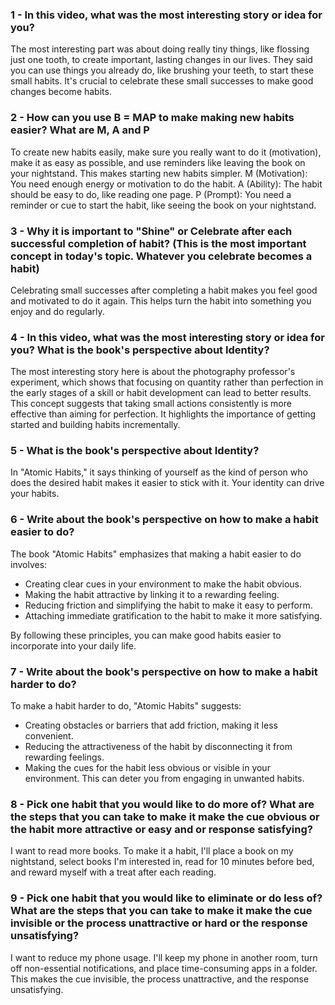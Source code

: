 ### 1 - In this video, what was the most interesting story or idea for you?
The most interesting part was about doing really tiny things, like flossing just one tooth, to create important, lasting changes in our lives. They said you can use things you already do, like brushing your teeth, to start these small habits. It's crucial to celebrate these small successes to make good changes become habits.

### 2 - How can you use B = MAP to make making new habits easier? What are M, A and P
To create new habits easily, make sure you really want to do it (motivation), make it as easy as possible, and use reminders like leaving the book on your nightstand. This makes starting new habits simpler.
M (Motivation): You need enough energy or motivation to do the habit.
A (Ability): The habit should be easy to do, like reading one page.
P (Prompt): You need a reminder or cue to start the habit, like seeing the book on your nightstand.

### 3 - Why it is important to "Shine" or Celebrate after each successful completion of habit? (This is the most important concept in today's topic. Whatever you celebrate becomes a habit)
Celebrating small successes after completing a habit makes you feel good and motivated to do it again. This helps turn the habit into something you enjoy and do regularly.

### 4 - In this video, what was the most interesting story or idea for you? What is the book's perspective about Identity?
The most interesting story here is about the photography professor's experiment, which shows that focusing on quantity rather than perfection in the early stages of a skill or habit development can lead to better results. This concept suggests that taking small actions consistently is more effective than aiming for perfection. It highlights the importance of getting started and building habits incrementally.

### 5 - What is the book's perspective about Identity?
In "Atomic Habits," it says thinking of yourself as the kind of person who does the desired habit makes it easier to stick with it. Your identity can drive your habits.

### 6 - Write about the book's perspective on how to make a habit easier to do?
The book "Atomic Habits" emphasizes that making a habit easier to do involves:

- Creating clear cues in your environment to make the habit obvious.
- Making the habit attractive by linking it to a rewarding feeling.
- Reducing friction and simplifying the habit to make it easy to perform.
- Attaching immediate gratification to the habit to make it more satisfying.

By following these principles, you can make good habits easier to incorporate into your daily life.

### 7 - Write about the book's perspective on how to make a habit harder to do?
To make a habit harder to do, "Atomic Habits" suggests:

- Creating obstacles or barriers that add friction, making it less convenient.
- Reducing the attractiveness of the habit by disconnecting it from rewarding feelings.
- Making the cues for the habit less obvious or visible in your environment. This can deter you from engaging in unwanted habits.

### 8 - Pick one habit that you would like to do more of? What are the steps that you can take to make it make the cue obvious or the habit more attractive or easy and or response satisfying?
I want to read more books. To make it a habit, I'll place a book on my nightstand, select books I'm interested in, read for 10 minutes before bed, and reward myself with a treat after each reading.

### 9 - Pick one habit that you would like to eliminate or do less of? What are the steps that you can take to make it make the cue invisible or the process unattractive or hard or the response unsatisfying?
I want to reduce my phone usage. I'll keep my phone in another room, turn off non-essential notifications, and place time-consuming apps in a folder. This makes the cue invisible, the process unattractive, and the response unsatisfying.
